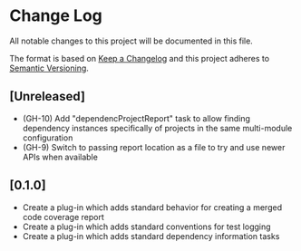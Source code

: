 # Change Log
All notable changes to this project will be documented in this file.

The format is based on [Keep a Changelog](http://keepachangelog.com/)
and this project adheres to [Semantic Versioning](http://semver.org/).

## [Unreleased]
- (GH-10) Add "dependencProjectReport" task to allow finding dependency instances specifically of projects in the same multi-module configuration
- (GH-9) Switch to passing report location as a file to try and use newer APIs when available

## [0.1.0]
- Create a plug-in which adds standard behavior for creating a merged code coverage report
- Create a plug-in which adds standard conventions for test logging
- Create a plug-in which adds standard dependency information tasks
